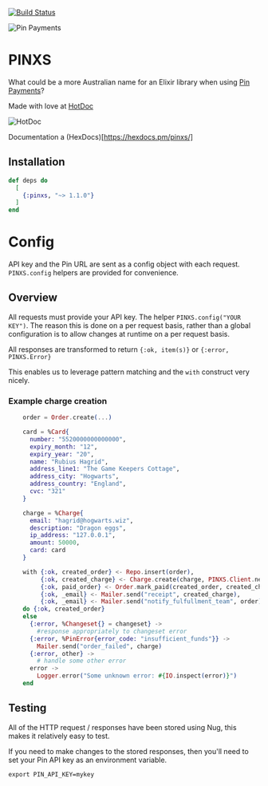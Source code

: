 [![Build Status](https://travis-ci.org/htdc/pinxs.svg?branch=master)](https://travis-ci.org/htdc/pinxs)

![Pin Payments](https://pinpayments.com/assets/logo/default-2145a56bb434325675be86250bbbd1dc86f77b5f12fbedeee0bf31d5b7ce8438.svg)
# PINXS

What could be a more Australian name for an Elixir library when using [Pin Payments](https://pinpayments.com/)?

Made with love at [HotDoc](https://www.hotdoc.com.au)

![HotDoc](https://d4c51m54o196o.cloudfront.net/assets/website/logos/hotdoc-logo-b3cd790d36793669cc9d528780f46af7.svg)

Documentation a (HexDocs)[https://hexdocs.pm/pinxs/]

## Installation

```elixir
def deps do
  [
    {:pinxs, "~> 1.1.0"}
  ]
end
```

# Config

API key and the Pin URL are sent as a config object with each request.  `PINXS.config` helpers are provided for convenience.

## Overview

All requests must provide your API key.  The helper `PINXS.config("YOUR KEY")`.  The reason this is done on a per
request basis, rather than a global configuration is to allow changes at runtime on a per request basis.

All responses are transformed to return `{:ok, item(s)}` or `{:error, PINXS.Error}`

This enables us to leverage pattern matching and the `with` construct very nicely.

### Example charge creation

```elixir
    order = Order.create(...)

    card = %Card{
      number: "5520000000000000",
      expiry_month: "12",
      expiry_year: "20",
      name: "Rubius Hagrid",
      address_line1: "The Game Keepers Cottage",
      address_city: "Hogwarts",
      address_country: "England",
      cvc: "321"
    }

    charge = %Charge{
      email: "hagrid@hogwarts.wiz",
      description: "Dragon eggs",
      ip_address: "127.0.0.1",
      amount: 50000,
      card: card
    }

    with {:ok, created_order} <- Repo.insert(order),
         {:ok, created_charge} <- Charge.create(charge, PINXS.Client.new("MY API KEY")),
         {:ok, paid_order} <- Order.mark_paid(created_order, created_charge),
         {:ok, _email} <- Mailer.send("receipt", created_charge),
         {:ok, _email} <- Mailer.send("notify_fulfullment_team", order)
    do {:ok, created_order}
    else
      {:error, %Changeset{} = changeset} ->
        #response appropriately to changeset error
      {:error, %PinError{error_code: "insufficient_funds"}} ->
        Mailer.send("order_failed", charge)
      {:error, other} ->
        # handle some other error
      error -> 
        Logger.error("Some unknown error: #{IO.inspect(error)}")
    end

```

## Testing

All of the HTTP request / responses have been stored using Nug, this makes it relatively easy to test.

If you need to make changes to the stored responses, then you'll need to set your Pin API key as an environment variable.

```shell
export PIN_API_KEY=mykey
```